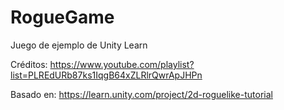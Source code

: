 # RogueGame
Juego de ejemplo de Unity Learn

Créditos: https://www.youtube.com/playlist?list=PLREdURb87ks1IqgB64xZLRlrQwrApJHPn

Basado en: https://learn.unity.com/project/2d-roguelike-tutorial
